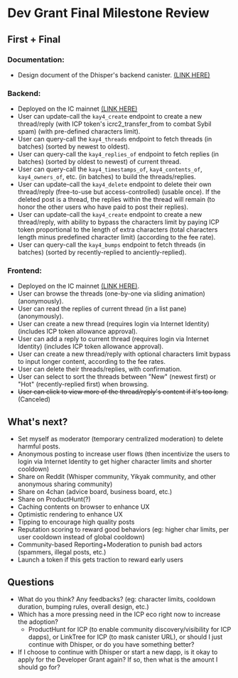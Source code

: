 # Dev Grant Final Milestone Review

## First + Final

### Documentation:
* Design document of the Dhisper's backend canister. [(LINK HERE)](DesignDocument.md)

### Backend: 
* Deployed on the IC mainnet [(LINK HERE)](https://a4gq6-oaaaa-aaaab-qaa4q-cai.raw.icp0.io/?id=lhuc4-nqaaa-aaaan-qz3gq-cai)
* User can update-call the `kay4_create` endpoint to create a new thread/reply (with ICP token's icrc2_transfer_from to combat Sybil spam) (with pre-defined characters limit).
* User can query-call the `kay4_threads` endpoint to fetch threads (in batches) (sorted by newest to oldest).
* User can query-call the `kay4_replies_of` endpoint to fetch replies (in batches) (sorted by oldest to newest) of current thread.
* User can query-call the `kay4_timestamps_of`, `kay4_contents_of`, `kay4_owners_of`, etc. (in batches) to build the threads/replies.
* User can update-call the `kay4_delete` endpoint to delete their own thread/reply (free-to-use but access-controlled) (usable once). If the deleted post is a thread, the replies within the thread will remain (to honor the other users who have paid to post their replies).
* User can update-call the `kay4_create` endpoint to create a new thread/reply, with ability to bypass the characters limit by paying ICP token proportional to the length of extra characters (total characters length minus predefined character limit) (according to the fee rate).
* User can query-call the `kay4_bumps` endpoint to fetch threads (in batches) (sorted by recently-replied to anciently-replied).

### Frontend:
* Deployed on the IC mainnet [(LINK HERE)](https://loxja-3yaaa-aaaan-qz3ha-cai.icp0.io/).
* User can browse the threads (one-by-one via sliding animation) (anonymously).
* User can read the replies of current thread (in a list pane) (anonymously).
* User can create a new thread (requires login via Internet Identity) (includes ICP token allowance approval).
* User can add a reply to current thread (requires login via Internet Identity) (includes ICP token allowance approval).
* User can create a new thread/reply with optional characters limit bypass to input longer content, according to the fee rates.
* User can delete their threads/replies, with confirmation.
* User can select to sort the threads between "New" (newest first) or "Hot" (recently-replied first) when browsing.
* ~~User can click to view more of the thread/reply's content if it's too long.~~ (Canceled)

## What's next?
* Set myself as moderator (temporary centralized moderation) to delete harmful posts.
* Anonymous posting to increase user flows (then incentivize the users to login via Internet Identity to get higher character limits and shorter cooldown)
* Share on Reddit (Whisper community, Yikyak community, and other anonymous sharing community)
* Share on 4chan (advice board, business board, etc.)
* Share on ProductHunt(?)
* Caching contents on browser to enhance UX
* Optimistic rendering to enhance UX
* Tipping to encourage high quality posts
* Reputation scoring to reward good behaviors (eg: higher char limits, per user cooldown instead of global cooldown)
* Community-based Reporting+Moderation to punish bad actors (spammers, illegal posts, etc.)
* Launch a token if this gets traction to reward early users

## Questions

* What do you think? Any feedbacks? (eg: character limits, cooldown duration, bumping rules, overall design, etc.)
* Which has a more pressing need in the ICP eco right now to increase the adoption? 
  - ProductHunt for ICP (to enable community discovery/visibility for ICP dapps), or LinkTree for ICP (to mask canister URL), or should I just continue with Dhisper, or do you have something better?
* If I choose to continue with Dhisper or start a new dapp, is it okay to apply for the Developer Grant again? If so, then what is the amount I should go for?